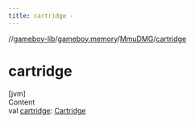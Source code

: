 ```yaml
---
title: cartridge -
---
```

//[gameboy-lib](../../index.md)/[gameboy.memory](../index.md)/[MmuDMG](index.md)/[cartridge](cartridge.md)



# cartridge  
[jvm]  
Content  
val [cartridge](cartridge.md): [Cartridge](../../gameboy.memory.cartridge/-cartridge/index.md)  



